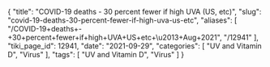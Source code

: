 {
    "title": "COVID-19 deaths - 30 percent fewer if high UVA (US, etc)",
    "slug": "covid-19-deaths-30-percent-fewer-if-high-uva-us-etc",
    "aliases": [
        "/COVID-19+deaths+-+30+percent+fewer+if+high+UVA+US+etc+\u2013+Aug+2021",
        "/12941"
    ],
    "tiki_page_id": 12941,
    "date": "2021-09-29",
    "categories": [
        "UV and Vitamin D",
        "Virus"
    ],
    "tags": [
        "UV and Vitamin D",
        "Virus"
    ]
}